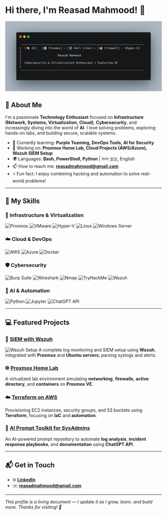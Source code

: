 # Hi there, I'm Reasad Mahmood! 👋

![Banner Image](/carbon.png) <!-- You can replace this with your custom banner -->

## 🚀 About Me

I'm a passionate **Technology Enthusiast** focused on **Infrastructure (Network, Systems, Virtualization, Cloud)**, **Cybersecurity**, and increasingly diving into the world of **AI**. I love solving problems, exploring hands-on labs, and building secure, scalable systems.  

- 🌱 Currently learning: **Purple Teaming, DevOps Tools, AI for Security**
- 🔭 Working on: **Proxmox Home Lab, Cloud Projects (AWS/Azure), Wazuh SIEM Setup**
- 🌍 Languages: **Bash, PowerShell, Python** | বাংলা 🇧🇩, English
- 📫 How to reach me: **reasadmahmood@gmail.com**
- ⚡ Fun fact: I enjoy combining hacking and automation to solve real-world problems!

---

## 🧠 My Skills

### 🔧 Infrastructure & Virtualization  
![Proxmox](https://img.shields.io/badge/-Proxmox-E57000?style=flat-square&logo=proxmox&logoColor=white)
![VMware](https://img.shields.io/badge/-VMware-607078?style=flat-square&logo=vmware&logoColor=white)
![Hyper-V](https://img.shields.io/badge/-Hyper--V-0078D7?style=flat-square&logo=windows&logoColor=white)
![Linux](https://img.shields.io/badge/-Linux-FCC624?style=flat-square&logo=linux&logoColor=black)
![Windows Server](https://img.shields.io/badge/-Windows%20Server-0078D7?style=flat-square&logo=windows&logoColor=white)

### ☁️ Cloud & DevOps  
![AWS](https://img.shields.io/badge/-AWS-232F3E?style=flat-square&logo=amazon-aws)
![Azure](https://img.shields.io/badge/-Azure-0078D4?style=flat-square&logo=microsoft-azure)
![Docker](https://img.shields.io/badge/-Docker-2496ED?style=flat-square&logo=docker&logoColor=white)

### 🛡️ Cybersecurity  
![Burp Suite](https://img.shields.io/badge/-Burp--Suite-FF6C37?style=flat-square&logo=burpsuite&logoColor=white)
![Wireshark](https://img.shields.io/badge/-Wireshark-1679A7?style=flat-square&logo=wireshark&logoColor=white)
![Nmap](https://img.shields.io/badge/-Nmap-000000?style=flat-square&logo=nmap&logoColor=white)
![TryHackMe](https://img.shields.io/badge/-TryHackMe-212C42?style=flat-square&logo=tryhackme&logoColor=white)
![Wazuh](https://img.shields.io/badge/-Wazuh-00517D?style=flat-square&logo=wazuh&logoColor=white)

### 🤖 AI & Automation  
![Python](https://img.shields.io/badge/-Python-3776AB?style=flat-square&logo=python&logoColor=white)
![Jupyter](https://img.shields.io/badge/-Jupyter-F37626?style=flat-square&logo=jupyter&logoColor=white)
![ChatGPT API](https://img.shields.io/badge/-OpenAI-412991?style=flat-square&logo=openai&logoColor=white)

---

## 💻 Featured Projects

### 🔐 [SIEM with Wazuh](https://github.com/your-repo-link)
![Wazuh Setup](https://i.imgur.com/HTFJ2rh.png)
A complete log monitoring and SIEM setup using **Wazuh**, integrated with **Proxmox** and **Ubuntu servers**, parsing syslogs and alerts.

### 🌐 [Proxmox Home Lab](https://github.com/your-repo-link)
A virtualized lab environment simulating **networking**, **firewalls**, **active directory**, and **containers** on **Proxmox VE**.

### ☁️ [Terraform on AWS](https://github.com/your-repo-link)
Provisioning EC2 instances, security groups, and S3 buckets using **Terraform**, focusing on **IaC** and **automation**.

### 🧠 [AI Prompt Toolkit for SysAdmins](https://github.com/your-repo-link)
An AI-powered prompt repository to automate **log analysis**, **incident response playbooks**, and **documentation** using **ChatGPT API**.

---

## 📬 Get in Touch

- 🌐 **[LinkedIn](https://www.linkedin.com/in/reasad-mahmood)**
- ✉️ **reasadmahmood@gmail.com**


---

_This profile is a living document — I update it as I grow, learn, and build more. Thanks for visiting! 🌱_

